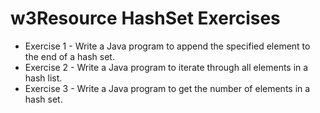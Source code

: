 # w3Resource HashSet Exercises
* Exercise 1 -  Write a Java program to append the specified element to the end of a hash set.
* Exercise 2 - Write a Java program to iterate through all elements in a hash list.
* Exercise 3 - Write a Java program to get the number of elements in a hash set.